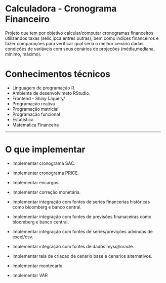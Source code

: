 Calculadora - Cronograma Financeiro
====================================

Projeto que tem por objetivo calcular/computar cronogramas financeiros utilizandos taxas (selic,ipca entres outras), bem como indices financeiros e fazer comparações para verificar qual seria o melhor cenário dadas condições de variáveis com seus cenários de projeções (média,mediana, mínimo, máximo).

Conhecimentos técnicos
=======================

* Linguagem de programação R.
* Ambiente de desenvolvimeto RStudio.
* Frontend - Shiny (Jquery/
* Programação reativa
* Programação matricial
* Programação funcional
* Estatistica
* Matematica Financeira

------------------------

O que implementar
=================

* Implementar cronograma SAC.
* Implementar cronograma PRICE.
* Implementar encargos.
* Implementar correção monetária.
* Implementar integração com fontes de series financerias históricas como bloomberg e banco central.
* Implementar integração com fontes de previsões finanaceiras como bloomberg e banco central.
* Implementar integração com fontes de series/previções advindas de excel/csv.
* Implementar integração com fontes de dados mysql/oracle.

* Implementar tela de criacao de cenario base e cenarios alternativos.
* Implementar montecarlo
* Implementar VAR
